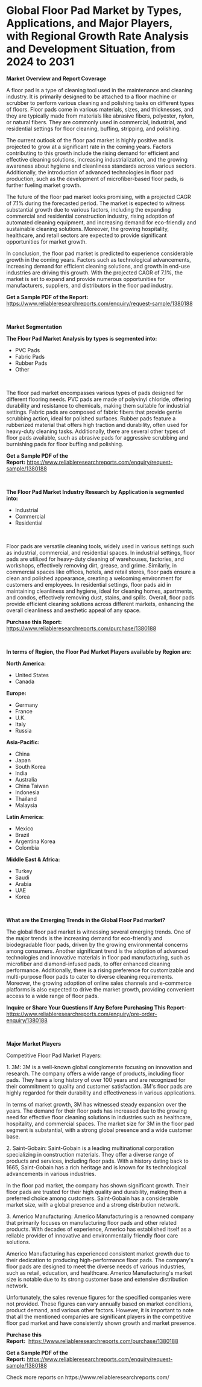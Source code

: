 <p><h1>Global Floor Pad Market by Types, Applications, and Major Players, with Regional Growth Rate Analysis and Development Situation, from 2024 to 2031</h1></p><p><strong>Market Overview and Report Coverage</strong></p>
<p><p>A floor pad is a type of cleaning tool used in the maintenance and cleaning industry. It is primarily designed to be attached to a floor machine or scrubber to perform various cleaning and polishing tasks on different types of floors. Floor pads come in various materials, sizes, and thicknesses, and they are typically made from materials like abrasive fibers, polyester, nylon, or natural fibers. They are commonly used in commercial, industrial, and residential settings for floor cleaning, buffing, stripping, and polishing.</p><p>The current outlook of the floor pad market is highly positive and is projected to grow at a significant rate in the coming years. Factors contributing to this growth include the rising demand for efficient and effective cleaning solutions, increasing industrialization, and the growing awareness about hygiene and cleanliness standards across various sectors. Additionally, the introduction of advanced technologies in floor pad production, such as the development of microfiber-based floor pads, is further fueling market growth.</p><p>The future of the floor pad market looks promising, with a projected CAGR of 7.1% during the forecasted period. The market is expected to witness substantial growth due to various factors, including the expanding commercial and residential construction industry, rising adoption of automated cleaning equipment, and increasing demand for eco-friendly and sustainable cleaning solutions. Moreover, the growing hospitality, healthcare, and retail sectors are expected to provide significant opportunities for market growth.</p><p>In conclusion, the floor pad market is predicted to experience considerable growth in the coming years. Factors such as technological advancements, increasing demand for efficient cleaning solutions, and growth in end-use industries are driving this growth. With the projected CAGR of 7.1%, the market is set to expand and provide numerous opportunities for manufacturers, suppliers, and distributors in the floor pad industry.</p></p>
<p><strong>Get a Sample PDF of the Report:</strong> <a href="https://www.reliableresearchreports.com/enquiry/request-sample/1380188">https://www.reliableresearchreports.com/enquiry/request-sample/1380188</a></p>
<p>&nbsp;</p>
<p><strong>Market Segmentation</strong></p>
<p><strong>The Floor Pad Market Analysis by types is segmented into:</strong></p>
<p><ul><li>PVC Pads</li><li>Fabric Pads</li><li>Rubber Pads</li><li>Other</li></ul></p>
<p>&nbsp;</p>
<p><p>The floor pad market encompasses various types of pads designed for different flooring needs. PVC pads are made of polyvinyl chloride, offering durability and resistance to chemicals, making them suitable for industrial settings. Fabric pads are composed of fabric fibers that provide gentle scrubbing action, ideal for polished surfaces. Rubber pads feature a rubberized material that offers high traction and durability, often used for heavy-duty cleaning tasks. Additionally, there are several other types of floor pads available, such as abrasive pads for aggressive scrubbing and burnishing pads for floor buffing and polishing.</p></p>
<p><strong>Get a Sample PDF of the Report:</strong>&nbsp;<a href="https://www.reliableresearchreports.com/enquiry/request-sample/1380188">https://www.reliableresearchreports.com/enquiry/request-sample/1380188</a></p>
<p>&nbsp;</p>
<p><strong>The Floor Pad Market Industry Research by Application is segmented into:</strong></p>
<p><ul><li>Industrial</li><li>Commercial</li><li>Residential</li></ul></p>
<p>&nbsp;</p>
<p><p>Floor pads are versatile cleaning tools, widely used in various settings such as industrial, commercial, and residential spaces. In industrial settings, floor pads are utilized for heavy-duty cleaning of warehouses, factories, and workshops, effectively removing dirt, grease, and grime. Similarly, in commercial spaces like offices, hotels, and retail stores, floor pads ensure a clean and polished appearance, creating a welcoming environment for customers and employees. In residential settings, floor pads aid in maintaining cleanliness and hygiene, ideal for cleaning homes, apartments, and condos, effectively removing dust, stains, and spills. Overall, floor pads provide efficient cleaning solutions across different markets, enhancing the overall cleanliness and aesthetic appeal of any space.</p></p>
<p><strong>Purchase this Report:</strong>&nbsp; <a href="https://www.reliableresearchreports.com/purchase/1380188">https://www.reliableresearchreports.com/purchase/1380188</a></p>
<p>&nbsp;</p>
<p><strong>In terms of Region, the Floor Pad Market Players available by Region are:</strong></p>
<p>
    <p> <strong> North America: </strong>
        <ul>
            <li>United States</li>
            <li>Canada</li>
        </ul>
        </p> 
    <p> <strong> Europe: </strong>
        <ul>
            <li>Germany</li>
            <li>France</li>
            <li>U.K.</li>
            <li>Italy</li>
            <li>Russia</li>
        </ul>
        </p> 
    <p> <strong> Asia-Pacific: </strong>
        <ul>
            <li>China</li>
            <li>Japan</li>
            <li>South Korea</li>
            <li>India</li>
            <li>Australia</li>
            <li>China Taiwan</li>
            <li>Indonesia</li>
            <li>Thailand</li>
            <li>Malaysia</li>
        </ul>
        </p> 
    <p> <strong> Latin America: </strong>
        <ul>
            <li>Mexico</li>
            <li>Brazil</li>
            <li>Argentina Korea</li>
            <li>Colombia</li>
        </ul>
        </p> 
    <p> <strong> Middle East & Africa: </strong>
        <ul>
            <li>Turkey</li>
            <li>Saudi</li>
            <li>Arabia</li>
            <li>UAE</li>
            <li>Korea</li>
        </ul>
    </p>
    </p>
<p>&nbsp;</p>
<p><strong>What are the Emerging Trends in the Global Floor Pad market?</strong></p>
<p><p>The global floor pad market is witnessing several emerging trends. One of the major trends is the increasing demand for eco-friendly and biodegradable floor pads, driven by the growing environmental concerns among consumers. Another significant trend is the adoption of advanced technologies and innovative materials in floor pad manufacturing, such as microfiber and diamond-infused pads, to offer enhanced cleaning performance. Additionally, there is a rising preference for customizable and multi-purpose floor pads to cater to diverse cleaning requirements. Moreover, the growing adoption of online sales channels and e-commerce platforms is also expected to drive the market growth, providing convenient access to a wide range of floor pads.</p></p>
<p><strong>Inquire or Share Your Questions If Any Before Purchasing This Report</strong>- <a href="https://www.reliableresearchreports.com/enquiry/pre-order-enquiry/1380188">https://www.reliableresearchreports.com/enquiry/pre-order-enquiry/1380188</a></p>
<p>&nbsp;</p>
<p><strong>Major Market Players</strong></p>
<p><p>Competitive Floor Pad Market Players: </p><p>1. 3M: 3M is a well-known global conglomerate focusing on innovation and research. The company offers a wide range of products, including floor pads. They have a long history of over 100 years and are recognized for their commitment to quality and customer satisfaction. 3M's floor pads are highly regarded for their durability and effectiveness in various applications.</p><p>In terms of market growth, 3M has witnessed steady expansion over the years. The demand for their floor pads has increased due to the growing need for effective floor cleaning solutions in industries such as healthcare, hospitality, and commercial spaces. The market size for 3M in the floor pad segment is substantial, with a strong global presence and a wide customer base.</p><p>2. Saint-Gobain: Saint-Gobain is a leading multinational corporation specializing in construction materials. They offer a diverse range of products and services, including floor pads. With a history dating back to 1665, Saint-Gobain has a rich heritage and is known for its technological advancements in various industries.</p><p>In the floor pad market, the company has shown significant growth. Their floor pads are trusted for their high quality and durability, making them a preferred choice among customers. Saint-Gobain has a considerable market size, with a global presence and a strong distribution network.</p><p>3. Americo Manufacturing: Americo Manufacturing is a renowned company that primarily focuses on manufacturing floor pads and other related products. With decades of experience, Americo has established itself as a reliable provider of innovative and environmentally friendly floor care solutions.</p><p>Americo Manufacturing has experienced consistent market growth due to their dedication to producing high-performance floor pads. The company's floor pads are designed to meet the diverse needs of various industries, such as retail, education, and healthcare. Americo Manufacturing's market size is notable due to its strong customer base and extensive distribution network.</p><p>Unfortunately, the sales revenue figures for the specified companies were not provided. These figures can vary annually based on market conditions, product demand, and various other factors. However, it is important to note that all the mentioned companies are significant players in the competitive floor pad market and have consistently shown growth and market presence.</p></p>
<p><strong>Purchase this Report:</strong>&nbsp;&nbsp;<a href="https://www.reliableresearchreports.com/purchase/1380188">https://www.reliableresearchreports.com/purchase/1380188</a></p>
<p></p>
<p><strong>Get a Sample PDF of the Report:</strong>&nbsp;<a href="https://www.reliableresearchreports.com/enquiry/request-sample/1380188">https://www.reliableresearchreports.com/enquiry/request-sample/1380188</a></p>
<p>Check more reports on https://www.reliableresearchreports.com/</p>